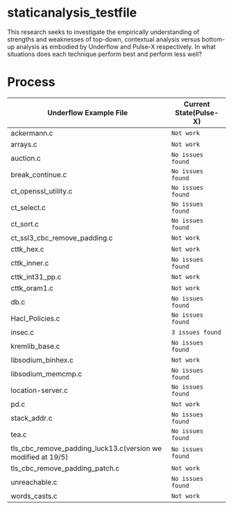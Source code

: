 # staticanalysis_testfile
This research seeks to investigate the empirically understanding of strengths and weaknesses of top-down, contextual analysis versus bottom-up analysis as embodied by Underflow and Pulse-X respectively. In what situations does each technique perform best and perform less well? 

# Process

|Underflow Example File|Current State(Pulse-X)|
|----------------|-------------------------------|
|ackermann.c|`Not work`|
|arrays.c|`Not work`|
|auction.c|`No issues found`|
|break_continue.c|`No issues found`|
|ct_openssl_utility.c|`No issues found`|
|ct_select.c|`No issues found`|
|ct_sort.c|`No issues found`|
|ct_ssl3_cbc_remove_padding.c|`Not work`|
|cttk_hex.c|`Not work`|
|cttk_inner.c|`No issues found`|
|cttk_int31_pp.c|`Not work`|
|cttk_oram1.c|`Not work`|
|db.c|`No issues found`|
|Hacl_Policies.c|`No issues found`|
|insec.c|`3 issues found`|
|kremlib_base.c|`No issues found`|
|libsodium_binhex.c|`Not work`|
|libsodium_memcmp.c|`No issues found`|
|location-server.c|`No issues found`|
|pd.c|`Not work`|
|stack_addr.c|`No issues found`|
|tea.c|`No issues found`|
|tls_cbc_remove_padding_luck13.c(version we modified at 19/5)|`No issues found`|
|tls_cbc_remove_padding_patch.c|`Not work`|
|unreachable.c|`No issues found`|
|words_casts.c|`Not work`|
